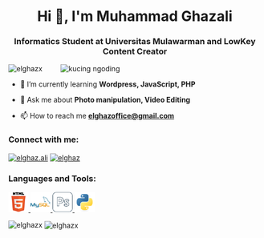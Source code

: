 <h1 align="center">Hi 👋, I'm Muhammad Ghazali</h1>
<h3 align="center">Informatics Student at Universitas Mulawarman and LowKey Content Creator</h3>
<img align ="right" alt ="kucing ngoding" width = '400' src = "https://tenor.com/bFytb.gif" >

<p align="left"> <img src="https://komarev.com/ghpvc/?username=elghazx&label=Profile%20views&color=0e75b6&style=flat" alt="elghazx" /> </p>

- 🌱 I’m currently learning **Wordpress, JavaScript, PHP**

- 💬 Ask me about **Photo manipulation, Video Editing**

- 📫 How to reach me **elghazoffice@gmail.com**

<h3 align="left">Connect with me:</h3>
<p align="left">
<a href="https://instagram.com/elghaz.ali" target="blank"><img align="center" src="https://raw.githubusercontent.com/rahuldkjain/github-profile-readme-generator/master/src/images/icons/Social/instagram.svg" alt="elghaz.ali" height="30" width="40" /></a>
<a href="https://www.youtube.com/c/elghaz" target="blank"><img align="center" src="https://raw.githubusercontent.com/rahuldkjain/github-profile-readme-generator/master/src/images/icons/Social/youtube.svg" alt="elghaz" height="30" width="40" /></a>
</p>

<h3 align="left">Languages and Tools:</h3>
<p align="left"> <a href="https://www.w3schools.com/cpp/" target="_blank" rel="noreferrer">  <a href="https://www.w3.org/html/" target="_blank" rel="noreferrer"> <img src="https://raw.githubusercontent.com/devicons/devicon/master/icons/html5/html5-original-wordmark.svg" alt="html5" width="40" height="40"/> </a> <a href="https://www.mysql.com/" target="_blank" rel="noreferrer"> <img src="https://raw.githubusercontent.com/devicons/devicon/master/icons/mysql/mysql-original-wordmark.svg" alt="mysql" width="40" height="40"/> </a> <a href="https://www.photoshop.com/en" target="_blank" rel="noreferrer"> <img src="https://raw.githubusercontent.com/devicons/devicon/master/icons/photoshop/photoshop-line.svg" alt="photoshop" width="40" height="40"/> </a> <a href="https://www.python.org" target="_blank" rel="noreferrer"> <img src="https://raw.githubusercontent.com/devicons/devicon/master/icons/python/python-original.svg" alt="python" width="40" height="40"/> </a> </p>

<p><img align="left" src="https://github-readme-stats.vercel.app/api/top-langs?username=elghazx&show_icons=true&locale=en&layout=compact&theme=onedark" alt="elghazx" /></p>

<p>&nbsp;<img align="center" src="https://github-readme-stats.vercel.app/api?username=elghazx&show_icons=true&locale=en&theme=onedark" alt="elghazx" /></p>




